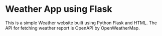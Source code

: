 # Weather App using Flask
This is a simple Weather website built using Python Flask and HTML.
The API for fetching weather report is OpenAPI by OpenWeatherMap.
